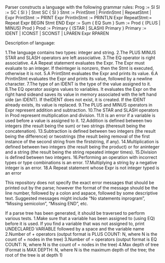 Parser constructs a language with the following grammar rules:
Prog := Sl
Sl := SC { Sl } | Stmt SC { Sl }
Stmt := PrintStmt | PrintlnStmt | RepeatStmt | Expr
PrintStmt := PRINT Expr
PrintlnStmt := PRINTLN Expr
RepeatStmt:= Repeat Expr BEGIN Stmt END
Expr := Sum { EQ Sum }
Sum := Prod { (PLUS | MINUS) Prod }
Prod := Primary { (STAR | SLASH) Primary }
Primary := IDENT | ICONST | SCONST | LPAREN Expr RPAREN

Description of language:

1.The language contains two types: integer and string.
2.The PLUS MINUS STAR and SLASH operators are left associative.
3.The EQ operator is right associative.
4.A Repeat statement evaluates the Expr. The Expr must evaluate to an integer. If theinteger is nonzero, then the Stmt is executed, otherwise it is not.
5.A PrintStmt evaluates the Expr and prints its value.
6.A PrintlnStmt evaluates the Expr and prints its value, followed by a newline character.
7.The type of an IDENT is the type of the value assigned to it.
8.The EQ operator assigns values to variables. It evaluates the Expr on the right hand sideand saves its value in memory associated with the left hand side (an IDENT). If theIDENT does not exist, it is created. If the IDENT already exists, its value is replaced.
9.The PLUS and MINUS operators in Expr represent addition and subtraction.
10.The STAR and SLASH operators in Prod represent multiplication and division.
11.It is an error if a variable is used before a value is assigned to it.
12.Addition is defined between two integers (the result being the sum) or two strings (theresult being the concatenation).
13.Subtraction is defined between two integers (the result being the difference) or twostrings (the result being removal of the first instance of the second string from the firststring, if any).
14.Multiplication is defined between two integers (the result being the product) or for aninteger and a string (the result being the string repeated integer times).
15.Division is defined between two integers.
16.Performing an operation with incorrect types or type combinations is an error.
17.Multiplying a string by a negative integer is an error.
18.A Repeat statement whose Expr is not integer typed is an error

This repository does not specify the exact error messages that should be printed out by the parse; however the format of the message should be the line number, followed by a colon and aspace, followed by some descriptive text. Suggested messages might include “No statements inprogram”, “Missing semicolon”, “Missing END”, etc.

If a parse tree has been generated, it should be traversed to perform various tests.
1.Make sure that a variable has been assigned to (using EQ) before it is used. If you find a variable that was not assigned to, print UNDECLARED VARIABLE followed by a space and the variable name
2.Number of + operators (output format is PLUS COUNT: N, where N is the count of + nodes in the tree)
3.Number of = operators (output format is EQ COUNT: N, where N is the count of = nodes in the tree)
4.Max depth of tree (Format is MAX DEPTH: N, where N is the maximum depth of the tree; the root of the tree is at depth 1)
